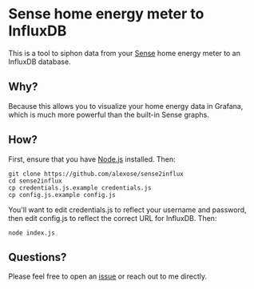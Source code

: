 Sense home energy meter to InfluxDB
===================================

This is a tool to siphon data from your [Sense](https://sense.com) home energy meter to an InfluxDB database.

## Why?

Because this allows you to visualize your home energy data in Grafana, which is much more powerful than the built-in Sense graphs.

## How?

First, ensure that you have [Node.js](https://nodejs.org/en/download/) installed.  Then:

    git clone https://github.com/alexose/sense2influx
    cd sense2influx
    cp credentials.js.example credentials.js
    cp config.js.example config.js

You'll want to edit credentials.js to reflect your username and password, then edit config.js to reflect the correct URL for InfluxDB.  Then:

    node index.js

## Questions?

Please feel free to open an [issue](https://github.com/alexose/sense2influx/issues) or reach out to me directly.

  


